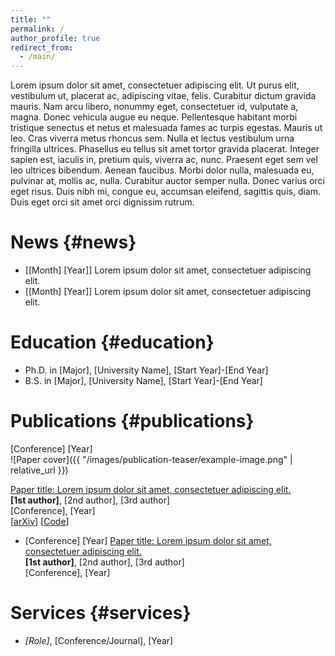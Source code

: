 ```yaml
---
title: ""
permalink: /
author_profile: true
redirect_from: 
  - /main/
---
```


<span class="anchor" id="about-me"></span>

Lorem ipsum dolor sit amet, consectetuer adipiscing elit. Ut purus elit, vestibulum ut, placerat ac, adipiscing vitae, felis. Curabitur dictum gravida mauris. Nam arcu libero, nonummy eget, consectetuer id, vulputate a, magna. Donec vehicula augue eu neque. Pellentesque habitant morbi tristique senectus et netus et malesuada fames ac turpis egestas. Mauris ut leo. Cras viverra metus rhoncus sem. Nulla et lectus vestibulum urna fringilla ultrices. Phasellus eu tellus sit amet tortor gravida placerat. Integer sapien est, iaculis in, pretium quis, viverra ac, nunc. Praesent eget sem vel leo ultrices bibendum. Aenean faucibus. Morbi dolor nulla, malesuada eu, pulvinar at, mollis ac, nulla. Curabitur auctor semper nulla. Donec varius orci eget risus. Duis nibh mi, congue eu, accumsan eleifend, sagittis quis, diam. Duis eget orci sit amet orci dignissim rutrum.

# <i class="fa-solid fa-fw fa-fire" style="color: #eb6a14;"></i> News {#news}

- [[Month] [Year]] Lorem ipsum dolor sit amet, consectetuer adipiscing elit. 
- [[Month] [Year]] Lorem ipsum dolor sit amet, consectetuer adipiscing elit. 

# <i class="fa-solid fa-fw fa-graduation-cap" style="color: #73b54a"></i> Education {#education}

- Ph.D. in [Major], [University Name], [Start Year]-[End Year]
- B.S. in [Major], [University Name], [Start Year]-[End Year]

# <i class="fa-solid fa-fw fa-file-lines" style="color: #3485cb"></i> Publications {#publications}

<div class="paper-box">
<div class="paper-box-image">
<div markdown="1">
<div class="badge-image">[Conference] [Year]</div>
![Paper cover]({{ "/images/publication-teaser/example-image.png" | relative_url }})
</div>
</div>
<div class="paper-box-text" markdown="1">

[Paper title: Lorem ipsum dolor sit amet, consectetuer adipiscing elit.](https://ieeexplore.ieee.org)<br>
**[1st author]**, [2nd author], [3rd author]<br>
[Conference], [Year]<br>
[[arXiv](https://arxiv.org)] [[Code](https://github.com)]

</div>
</div>

- <span class="badge-text">[Conference] [Year]</span> [Paper title: Lorem ipsum dolor sit amet, consectetuer adipiscing elit.](https://ieeexplore.ieee.org)<br>
**[1st author]**, [2nd author], [3rd author]<br>
[Conference], [Year]

# <i class="fa-solid fa-fw fa-gear" style="color: #ffbf00"></i> Services {#services}

- *[Role]*, [Conference/Journal], [Year]